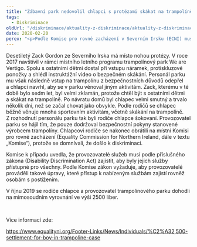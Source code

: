 ```yaml
---
title: "Zábavní park nedovolil chlapci s protézami skákat na trampolíně, podle ECNI to byla diskriminace"
tags:
  - Diskriminace
oldUrl: "/diskriminace/aktuality-z-diskriminace/aktuality-z-diskriminace-2020/zabavni-park-nedovolil-chlapci-s-protezami-skakat-na-trampoline-podle-ecni-to-byla-diskrimina/"
date: 2020-02-20
perex: "<p>Podle Komise pro rovné zacházení v Severním Irsku (ECNI) musí provozovatelé služeb zajistit přístup ke službám také pro osoby s postižením.</p>"
---
```


<!-- imported from the old website -->

<p>Desetiletý Zack Gordon ze Severního Irska má místo nohou protézy. V roce 2017 navštívil v rámci místního letního programu trampolínový park We are Vertigo. Spolu s ostatními dětmi dostal při vstupu náramek, protiskluzové ponožky a shlédl instruktážní video o bezpečném skákání. Personál parku mu však následně vstup na trampolínu z bezpečnostních důvodů odepřel a chlapci navrhl, aby se v parku věnoval jiným aktivitám. Zack, kterému v té době bylo sedm let, byl velmi zklamán, protože chtěl být s ostatními dětmi a skákat na trampolíně. Po návratu domů byl chlapec velmi smutný a trvalo několik dní, než se začal chovat jako obvykle. Podle rodičů se chlapec běžně věnuje mnoha sportovním aktivitám, včetně skákání na trampolíně. Z rozhodnutí personálu parku tak byli rodiče chlapce šokovaní. Provozovatel parku se hájil tím, že pouze dodržoval bezpečnostní pokyny stanovené výrobcem trampolíny. Chlapcovi rodiče se nakonec obrátili na místní Komisi pro rovné zacházení (Equality Commission for Northern Ireland, dále v textu „Komise“), protože se domnívali, že došlo k diskriminaci.</p> <p>Komise k případu uvedla, že provozovatelé služeb musí podle příslušného zákona (Disability Discrimination Act) zajistit, aby byly jejich služby přístupné pro všechny. Podle Komise zákon vyžaduje, aby provozovatelé prováděli takové úpravy, které přístup k nabízeným službám zajistí rovněž osobám s postižením.</p> <p>V říjnu 2019 se rodiče chlapce a provozovatel trampolínového parku dohodli na mimosoudním vyrovnání ve výši 2500 liber. </p> <p> </p> <p>Více informací zde:</p> <a href="https://www.equalityni.org/Footer-Links/News/Individuals/%C2%A32,500-settlement-for-boy-in-trampoline-case" target="_blank">https://www.equalityni.org/Footer-Links/News/Individuals/%C2%A32,500-settlement-for-boy-in-trampoline-case</a>
